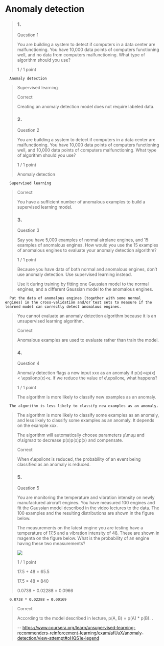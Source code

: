 # Anomaly detection
> ### 1.
> 
> Question 1
> 
> You are building a system to detect if computers in a data center are malfunctioning. You have 10,000 data points of computers functioning well, and no data from computers malfunctioning. What type of algorithm should you use?
> 
> 1 / 1 point


      Anomaly detection 
> 
>  Supervised learning 
> 
> Correct
> 
> Creating an anomaly detection model does not require labeled data.
> 
> ### 2.
> 
> Question 2
> 
> You are building a system to detect if computers in a data center are malfunctioning. You have 10,000 data points of computers functioning well, and 10,000 data points of computers malfunctioning. What type of algorithm should you use?
> 
> 1 / 1 point
> 
>  Anomaly detection 


      Supervised learning 
> 
> Correct
> 
> You have a sufficient number of anomalous examples to build a supervised learning model.
> 
> ### 3.
> 
> Question 3
> 
> Say you have 5,000 examples of normal airplane engines, and 15 examples of anomalous engines. How would you use the 15 examples of anomalous engines to evaluate your anomaly detection algorithm?
> 
> 1 / 1 point
> 
>  Because you have data of both normal and anomalous engines, don’t use anomaly detection. Use supervised learning instead. 
> 
>  Use it during training by fitting one Gaussian model to the normal engines, and a different Gaussian model to the anomalous engines. 


      Put the data of anomalous engines (together with some normal engines) in the cross-validation and/or test sets to measure if the learned model can correctly detect anomalous engines. 
> 
>  You cannot evaluate an anomaly detection algorithm because it is an unsupervised learning algorithm. 
> 
> Correct
> 
> Anomalous examples are used to evaluate rather than train the model.
> 
> ### 4.
> 
> Question 4
> 
> Anomaly detection flags a new input xxx as an anomaly if p(x)<ϵp(x) < \epsilonp(x)<ϵ. If we reduce the value of ϵ\epsilonϵ, what happens?
> 
> 1 / 1 point
> 
>  The algorithm is more likely to classify new examples as an anomaly. 


      The algorithm is less likely to classify new examples as an anomaly. 
> 
>  The algorithm is more likely to classify some examples as an anomaly, and less likely to classify some examples as an anomaly. It depends on the example xxx. 
> 
>  The algorithm will automatically choose parameters μ\muμ and σ\sigmaσ to decrease p(x)p(x)p(x) and compensate. 
> 
> Correct
> 
> When ϵ\epsilonϵ is reduced, the probability of an event being classified as an anomaly is reduced.
> 
> ### 5.
> 
> Question 5
> 
> You are monitoring the temperature and vibration intensity on newly manufactured aircraft engines. You have measured 100 engines and fit the Gaussian model described in the video lectures to the data. The 100 examples and the resulting distributions are shown in the figure below.
> 
> The measurements on the latest engine you are testing have a temperature of 17.5 and a vibration intensity of 48\. These are shown in magenta on the figure below. What is the probability of an engine having these two measurements?
> 
> ![](https://d3c33hcgiwev3.cloudfront.net/imageAssetProxy.v1/0b4675ef-89e7-487f-a8a8-3e089a81a817image2.png?expiry=1659139200000&hmac=RfHUYme5v2ENHbTcA70Hy1uBqTHWJFoK1m3iPc9CEh0)
> 
> 1 / 1 point
> 
>  17.5 + 48 = 65.5 
> 
>  17.5 * 48 = 840 
> 
>  0.0738 + 0.02288 = 0.0966 

      0.0738 * 0.02288 = 0.00169 
> 
> Correct
> 
> According to the model described in lecture, p(A, B) = p(A) * p(B). .
>
> -- https://www.coursera.org/learn/unsupervised-learning-recommenders-reinforcement-learning/exam/afUuX/anomaly-detection/view-attempt#oHQS1e-legend

